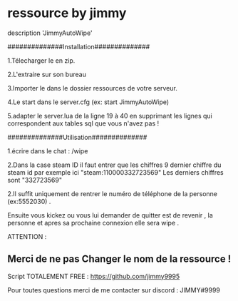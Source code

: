 # ressource by jimmy 
description 'JimmyAutoWipe'


##############Installation##############

1.Télecharger le en zip.

2.L'extraire sur son bureau 

3.Importer le dans le dossier ressources de votre serveur.

4.Le start dans le server.cfg (ex: start JimmyAutoWipe)

5.adapter le server.lua de la ligne 19 à 40 en supprimant les lignes qui correspondent aux tables sql que vous n'avez pas !


##############Utilisation##############


1.écrire dans le chat : /wipe 

2.Dans la case steam ID il faut entrer que les chiffres 9 dernier chiffre du steam id par exemple ici "steam:110000332723569" Les derniers chiffres sont "332723569" 

2.Il suffit uniquement de rentrer le numéro de téléphone de la personne (ex:5552030) . 

Ensuite vous kickez ou vous lui demander de quitter est de revenir , la personne et apres sa prochaine connexion elle sera wipe . 


ATTENTION : 

Merci de ne pas Changer le nom de la ressource ! 
-----------------------------------------------------------
Script TOTALEMENT FREE :
https://github.com/jimmy9995

Pour toutes questions merci de me contacter sur discord : JIMMY#9999
